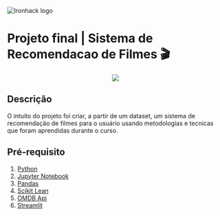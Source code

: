 ![Ironhack logo](https://i.imgur.com/1QgrNNw.png)



# Projeto final | Sistema de Recomendacao de Filmes 🎬


<p align="center">
  <img src="https://media.giphy.com/media/kd9BlRovbPOykLBMqX/giphy.gif">
</p>


## Descrição

O intuito do projeto foi criar, a partir de um dataset, um sistema de recomendação de filmes para o usuário
usando metodologias e tecnicas que foram aprendidas durante o curso.


## Pré-requisito

1. [Python](https://www.python.org/)
2. [Jupyter Notebook](https://jupyter.org/try)
3. [Pandas](https://pandas.pydata.org/)
4. [Scikit Lean](https://pypi.org/project/scikit-learn/)
5. [OMDB Api](http://www.omdbapi.com/)
6. [Streamlit](https://streamlit.io)
